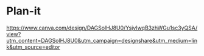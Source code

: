 # Plan-it
https://www.canva.com/design/DAGSolHJ8U0/YsjvIwqB3zhWGu1sc3yQSA/view?utm_content=DAGSolHJ8U0&utm_campaign=designshare&utm_medium=link&utm_source=editor
